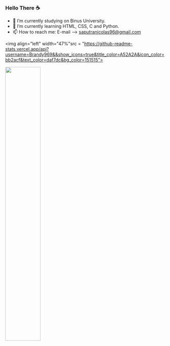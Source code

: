 ### Hello There ☕

- 📖 I’m currently studying on Binus University.
- 🌱 I’m currently learning HTML, CSS, C and Python.
- 📫 How to reach me: E-mail --> saputranicolas96@gmail.com

<img align="left" width="47%"src = "https://github-readme-stats.vercel.app/api?username=Brandy969&&show_icons=true&title_color=A52A2A&icon_color=bb2acf&text_color=daf7dc&bg_color=151515">

<img aling="left" width="47%" src = "https://github-readme-stats.vercel.app/api/top-langs/?username=Brandy969&layout=compact"/>
